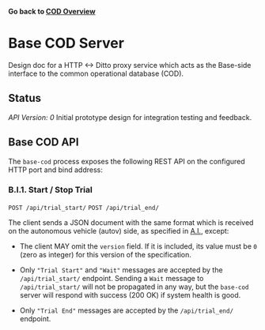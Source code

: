 __Go back to [COD Overview](./README.md)__

# Base COD Server

Design doc for a HTTP <-> Ditto proxy service which acts as the Base-side
interface to the common operational database (COD).

## Status
*API Version: 0*
Initial prototype design for integration testing and feedback.

## Base COD API
The `base-cod` process exposes the following REST API on the configured HTTP
port and bind address:

### B.I.1. Start / Stop Trial

`POST /api/trial_start/`
`POST /api/trial_end/`

The client sends a JSON document with the same format which is received on the
autonomous vehicle (autov) side, as specified in
[A.I.](autov-server.md#autov-cod-api), except:

- The client MAY omit the `version` field. If it is included, its value must be
  `0` (zero as integer) for this version of the specification.

- Only `"Trial Start"` and `"Wait"` messages are accepted by the
  `/api/trial_start/` endpoint. Sending a `Wait` message to `/api/trial_start/`
  will not be propagated in any way, but the `base-cod` server will respond
  with success (200 OK) if system health is good.

- Only `"Trial End"` messages are accepted by the `/api/trial_end/` endpoint.
